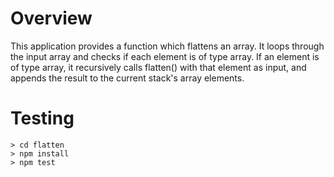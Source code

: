 # Overview

This application provides a function which flattens an array. It loops through the input array and checks if each element is of type array. If an element is of type array, it recursively calls flatten() with that element as input, and appends the result to the current stack's array elements. 

# Testing
```
> cd flatten
> npm install
> npm test
```

